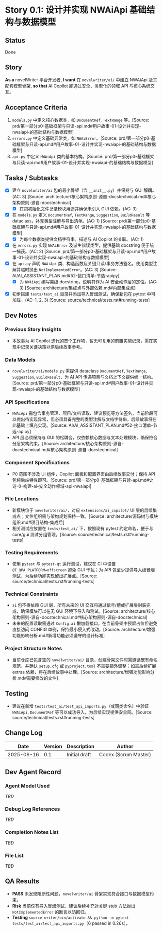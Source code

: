 # Story 0.1: 设计并实现 NWAiApi 基础结构与数据模型

## Status
Done

## Story
**As a** novelWriter 平台开发者,
**I want** 在 `novelwriter/ai/` 中建立 NWAiApi 及其配套模型骨架,
**so that** AI Copilot 能通过安全、类型化的领域 API 与核心系统交互。

## Acceptance Criteria
1. `models.py` 中定义核心数据类，如 `DocumentRef`, `TextRange` 等。[Source: prd/第一部分p0-基础框架与只读-api.md#用户故事-01-设计并实现-nwaiapi-的基础结构与数据模型]
2. `errors.py` 中定义基础异常类，如 `NWAiError`。[Source: prd/第一部分p0-基础框架与只读-api.md#用户故事-01-设计并实现-nwaiapi-的基础结构与数据模型]
3. `api.py` 中定义 `NWAiApi` 类的基本结构。[Source: prd/第一部分p0-基础框架与只读-api.md#用户故事-01-设计并实现-nwaiapi-的基础结构与数据模型]

## Tasks / Subtasks
- [x] 建立 `novelwriter/ai` 包的最小骨架（含 `__init__.py`）并保持与 GUI 解耦。(AC: 3) [Source: architecture/核心架构原则-源自-docstechnical.md#核心架构原则-源自-docstechnical]
  - [x] 在包初始化文件记录模块用途并确保未引入 GUI 依赖。(AC: 3)
- [x] 在 `models.py` 定义 `DocumentRef`, `TextRange`, `Suggestion`, `BuildResult` 等 dataclass，补充类型注解与导出清单。(AC: 1) [Source: prd/第一部分p0-基础框架与只读-api.md#用户故事-01-设计并实现-nwaiapi-的基础结构与数据模型]
  - [x] 为每个数据类提供文档字符串，描述与 AI Copilot 的关联。(AC: 1)
- [x] 在 `errors.py` 实现 `NWAiError` 及派生错误类型，提供基础 docstring 便于统一捕获。(AC: 2) [Source: prd/第一部分p0-基础框架与只读-api.md#用户故事-01-设计并实现-nwaiapi-的基础结构与数据模型]
- [x] 在 `api.py` 声明 `NWAiApi` 类、构造函数及关键只读/事务方法签名，使用类型注解并临时抛出 `NotImplementedError`。(AC: 3) [Source: AI/AI_ASSISTANT_PLAN.md#52-接口清单-节选-apipy]
  - [x] 为 `NWAiApi` 编写类级 docstring，说明其作为 AI 安全动作层的定位。(AC: 3) [Source: architecture/集成点与外部依赖.md#内部集成点]
- [x] 初步搭建 `tests/test_ai` 目录并添加导入冒烟测试，确保新包在 pytest 中可加载。(AC: 1, 2, 3) [Source: source/technical/tests.rst#running-tests]

## Dev Notes

### Previous Story Insights
- 本故事为 AI Copilot 迭代的首个工作项，暂无可复用的前置实施记录，需在实现中记录关键决策以供后续故事参考。

### Data Models
- `novelwriter/ai/models.py` 需提供 dataclass `DocumentRef`, `TextRange`, `Suggestion`, `BuildResult`，为 AI API 传递项目与文档上下文提供统一结构。[Source: prd/第一部分p0-基础框架与只读-api.md#用户故事-01-设计并实现-nwaiapi-的基础结构与数据模型]

### API Specifications
- `NWAiApi` 需包含事务管理、项目/文档读取、建议预览等方法签名，当前阶段可以抛出待实现异常，但必须具备完整的类型注解与文档字符串，后续故事将在此基础上填充实现。[Source: AI/AI_ASSISTANT_PLAN.md#52-接口清单-节选-apipy]
- API 层必须保持与 GUI 的松耦合，仅依赖核心数据与文本处理模块，确保符合分层架构约束。[Source: architecture/核心架构原则-源自-docstechnical.md#核心架构原则-源自-docstechnical]

### Component Specifications
- P0 范围不涉及 UI 组件，Copilot 面板和配置界面由后续故事交付；保持 API 包纯后端特性即可。[Source: prd/第一部分p0-基础框架与只读-api.md#史诗-0-构建-ai-安全动作领域-api-nwaiapi]

### File Locations
- 新模块位于 `novelwriter/ai/`，对应 `extensions/ai_copilot/` UI 层的后续集成点；文件组织需与架构规划保持一致。[Source: architecture/源码树与模块组织.md#项目结构-集成后]
- 相关测试应放置在 `tests/test_ai/` 下，按照现有 pytest 约定命名，便于与 core/gui 测试分组管理。[Source: source/technical/tests.rst#running-tests]

### Testing Requirements
- 使用 `pytest` 与 `pytest-qt` 运行测试，建议在 CI 中设置 `QT_QPA_PLATFORM=offscreen` 避免 GUI 干扰；为 API 包至少提供导入级冒烟测试，为后续功能实现留出扩展点。[Source: source/technical/tests.rst#running-tests]

### Technical Constraints
- `ai` 包不得依赖 GUI 层，所有未来的 UI 交互将通过信号/槽或扩展层封装完成，确保模块可以在无 GUI 环境下导入和测试。[Source: architecture/核心架构原则-源自-docstechnical.md#核心架构原则-源自-docstechnical]
- 未来的配置读取需通过 `Config.ai` 懒加载接口，在当前骨架中预留占位但避免直接访问 CONFIG 单例，保持最小侵入式改动。[Source: architecture/增强功能影响分析.md#新增功能必须遵守的设计标准]

### Project Structure Notes
- 当前仓库已包含空的 `novelwriter/ai/` 目录，创建骨架文件时需遵循既有命名规范，并确认 `setup.cfg` 或 `pyproject.toml` 不需要额外调整；如需后续扩展 extras 依赖，将在后续故事中处理。[Source: architecture/增强功能影响分析.md#需要修改的文件]

## Testing
- 建议在新增 `tests/test_ai/test_api_imports.py`（或同类命名）中验证 `NWAiApi`, `DocumentRef` 等可以成功导入，为后续实现提供安全网。[Source: source/technical/tests.rst#running-tests]

## Change Log
| Date | Version | Description | Author |
| --- | --- | --- | --- |
| 2025-09-16 | 0.1 | Initial draft | Codex (Scrum Master) |

## Dev Agent Record
### Agent Model Used
_TBD_

### Debug Log References
_TBD_

### Completion Notes List
_TBD_

### File List
_TBD_

## QA Results
- **PASS** 未发现阻断性问题，`novelwriter/ai` 骨架实现符合接口与数据模型约束。
- **Risk** 当前仅有导入冒烟测试，建议后续补充对关键 stub 方法抛出 `NotImplementedError` 的断言以防回归。
- **Testing** `source writer/bin/activate && python -m pytest tests/test_ai/test_api_imports.py`（6 passed in 0.26s）。
